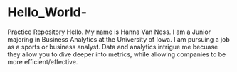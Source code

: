 # Hello_World-
Practice Repository 
Hello. My name is Hanna Van Ness. I am a Junior majoring in Business Analytics at the University of Iowa. I am pursuing a job as a sports or business analyst. Data and analytics intrigue me becuase they allow you to dive deeper into metrics, while allowing companies to be more efficient/effective. 
